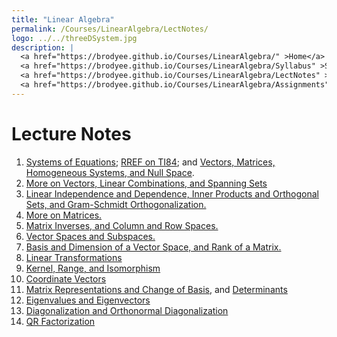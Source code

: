 ```yaml
---
title: "Linear Algebra"
permalink: /Courses/LinearAlgebra/LectNotes/
logo: ../../threeDSystem.jpg
description: |
  <a href="https://brodyee.github.io/Courses/LinearAlgebra/" >Home</a> <br />
  <a href="https://brodyee.github.io/Courses/LinearAlgebra/Syllabus" >Syllabus</a> <br />
  <a href="https://brodyee.github.io/Courses/LinearAlgebra/LectNotes" >Lecture Notes</a> <br />
  <a href="https://brodyee.github.io/Courses/LinearAlgebra/Assignments" >Assignments</a>
---
```


# Lecture Notes

1. [Systems of Equations](https://brodyee.github.io/Courses/LinearAlgebra/lectureNotes/lecture1.html); [RREF on TI84](https://education.ti.com/en/customer-support/knowledge-base/ti-83-84-plus-family/product-usage/34713); and [Vectors, Matrices, Homogeneous Systems, and Null Space](https://brodyee.github.io/Courses/LinearAlgebra/lectureNotes/lecture2.html).
2. [More on Vectors, Linear Combinations, and Spanning Sets](https://brodyee.github.io/Courses/LinearAlgebra/lectureNotes/lecture3.html)
3. [Linear Independence and Dependence, Inner Products and Orthogonal Sets, and Gram-Schmidt Orthogonalization.](https://brodyee.github.io/Courses/LinearAlgebra/lectureNotes/lecture4.html)
4. [More on Matrices.](https://brodyee.github.io/Courses/LinearAlgebra/lectureNotes/lecture5.html)
5. [Matrix Inverses, and Column and Row Spaces.](https://brodyee.github.io/Courses/LinearAlgebra/lectureNotes/lecture6.html)
6. [Vector Spaces and Subspaces.](https://brodyee.github.io/Courses/LinearAlgebra/lectureNotes/lecture7.html)
7. [Basis and Dimension of a Vector Space, and Rank of a Matrix.](https://brodyee.github.io/Courses/LinearAlgebra/lectureNotes/lecture8.html)
8. [Linear Transformations](https://brodyee.github.io/Courses/LinearAlgebra/lectureNotes/LinearTrans.html)
9. [Kernel, Range, and Isomorphism](https://brodyee.github.io/Courses/LinearAlgebra/lectureNotes/KernelRangeIsomo.html)
10. [Coordinate Vectors](https://brodyee.github.io/Courses/LinearAlgebra/lectureNotes/CoordinateVectors.html)
11. [Matrix Representations and Change of Basis](https://brodyee.github.io/Courses/LinearAlgebra/lectureNotes/MatrixRepChangeBasis.html), and [Determinants](https://brodyee.github.io/Courses/LinearAlgebra/lectureNotes/Determinants.html)
12. [Eigenvalues and Eigenvectors](https://brodyee.github.io/Courses/LinearAlgebra/lectureNotes/EigenVals-Vecs.html)
13. [Diagonalization and Orthonormal Diagonalization](https://brodyee.github.io/Courses/LinearAlgebra/lectureNotes/Diagonalization.html)
14. [QR Factorization](https://brodyee.github.io/Courses/LinearAlgebra/lectureNotes/QRFactorization.html)

